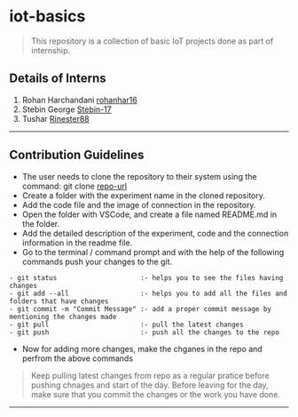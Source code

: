 # iot-basics

>This repository is a collection of basic IoT projects done as part of internship.

## Details of Interns
1. Rohan Harchandani [rohanhar16](https://github.com/rohanhar16)
2. Stebin George [Stebin-17](https://github.com/Stebin-17)
3. Tushar [Rinester88](https://github.com/Rinester88)

---

## Contribution Guidelines
- The user needs to clone the repository to their system using the command: git clone [repo-url](https://github.com/CHRISTInfotech/iot-basics.git)
- Create a folder with the experiment name in the cloned repository.
- Add the code file and the image of connection in the repository.
- Open the folder with VSCode, and create a file named README.md in the folder.
- Add the detailed description of the experiment, code and the connection information in the readme file.
- Go to the terminal / command prompt and with the help of the following commands push your changes to the git.
```
- git status                     :- helps you to see the files having changes
- git add --all                  :- helps you to add all the files and folders that have changes
- git commit -m "Commit Message" :- add a proper commit message by mentioning the changes made
- git pull                       :- pull the latest changes
- git push                       :- push all the changes to the repo
```
- Now for adding more changes, make the chganes in the repo and perfrom the above commands
> Keep pulling latest changes from repo as a regular pratice before pushing chnages and start of the day. Before leaving for the day, make sure that you commit the changes or the work you have done.

---

